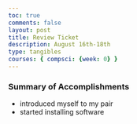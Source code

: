 ```yaml
---
toc: true
comments: false
layout: post
title: Review Ticket 
description: August 16th-18th
type: tangibles
courses: { compsci: {week: 0} }
---
```


### Summary of Accomplishments 

- introduced myself to my pair
- started installing software